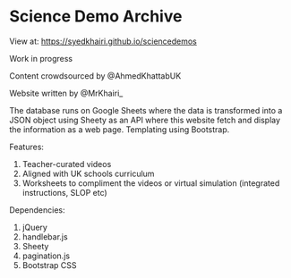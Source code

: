 # Science Demo Archive

View at: https://syedkhairi.github.io/sciencedemos

Work in progress

Content crowdsourced by @AhmedKhattabUK

Website written by @MrKhairi_

The database runs on Google Sheets where the data is transformed into a JSON object using Sheety as an API where this website fetch and display the information as a web page. Templating using Bootstrap.

Features:
1. Teacher-curated videos
2. Aligned with UK schools curriculum
3. Worksheets to compliment the videos or virtual simulation (integrated instructions, SLOP etc)

Dependencies:
1. jQuery
2. handlebar.js
3. Sheety
4. pagination.js
5. Bootstrap CSS
